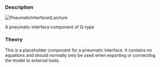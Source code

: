 ### Description
![PneumaticInterfaceQ picture](PneumaticInterfaceQ.svg)

A pneumatic interface component of Q-type

### Theory
This is a placeholder component for a pneumatic interface. It contains no equations and should normally only be used when exporting or connecting the model to external tools.
